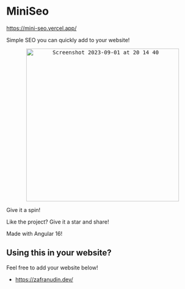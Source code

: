# MiniSeo

https://mini-seo.vercel.app/

Simple SEO you can quickly add to your website!

<p align="center">
<kbd>
  <img width="400" alt="Screenshot 2023-09-01 at 20 14 40" src="https://github.com/Xavier-IV/mini-seo/assets/14009259/0d298073-326f-47e3-9e33-7b1df4451a77">
</kbd>
</p>

Give it a spin!

Like the project? Give it a star and share!

Made with Angular 16!

## Using this in your website?

Feel free to add your website below!

- https://zafranudin.dev/


